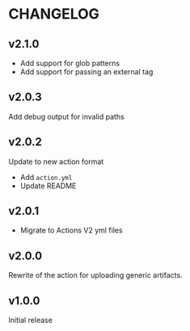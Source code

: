 # CHANGELOG

## v2.1.0

- Add support for glob patterns
- Add support for passing an external tag

## v2.0.3

Add debug output for invalid paths

## v2.0.2

Update to new action format

- Add `action.yml`
- Update README

## v2.0.1

- Migrate to Actions V2 yml files

## v2.0.0

Rewrite of the action for uploading generic artifacts.

## v1.0.0

Initial release
